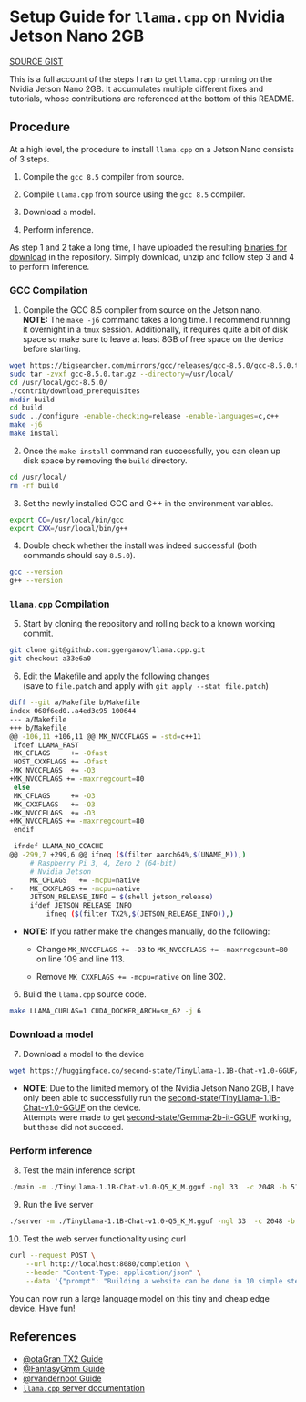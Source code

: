 # Setup Guide for `llama.cpp` on Nvidia Jetson Nano 2GB

[SOURCE GIST](https://gist.github.com/FlorSanders/2cf043f7161f52aa4b18fb3a1ab6022f)

This is a full account of the steps I ran to get `llama.cpp` running on the Nvidia Jetson Nano 2GB. It accumulates multiple different fixes and tutorials, whose contributions are referenced at the bottom of this README.

## Procedure

At a high level, the procedure to install `llama.cpp` on a Jetson Nano consists of 3 steps.

1. Compile the `gcc 8.5` compiler from source.
  
2. Compile `llama.cpp` from source using the `gcc 8.5` compiler.
  
3. Download a model.
  
4. Perform inference.
  

As step 1 and 2 take a long time, I have uploaded the resulting [binaries for download](https://github.com/FlorSanders/Smart_Offline_LLM_Assistant/raw/jetson-nano/models/llm/llama_binaries.zip) in the repository. Simply download, unzip and follow step 3 and 4 to perform inference.

### GCC Compilation

1. Compile the GCC 8.5 compiler from source on the Jetson nano.  
  **NOTE:** The `make -j6` command takes a long time. I recommend running it overnight in a `tmux` session. Additionally, it requires quite a bit of disk space so make sure to leave at least 8GB of free space on the device before starting.

```bash
wget https://bigsearcher.com/mirrors/gcc/releases/gcc-8.5.0/gcc-8.5.0.tar.gz
sudo tar -zvxf gcc-8.5.0.tar.gz --directory=/usr/local/
cd /usr/local/gcc-8.5.0/
./contrib/download_prerequisites
mkdir build
cd build
sudo ../configure -enable-checking=release -enable-languages=c,c++
make -j6
make install
```

2. Once the `make install` command ran successfully, you can clean up disk space by removing the `build` directory.

```bash
cd /usr/local/
rm -rf build
```

3. Set the newly installed GCC and G++ in the environment variables.

```bash
export CC=/usr/local/bin/gcc
export CXX=/usr/local/bin/g++
```

4. Double check whether the install was indeed successful (both commands should say `8.5.0`).

```bash
gcc --version
g++ --version
```

### `llama.cpp` Compilation

5. Start by cloning the repository and rolling back to a known working commit.

```bash
git clone git@github.com:ggerganov/llama.cpp.git
git checkout a33e6a0
```

6. Edit the Makefile and apply the following changes  
  (save to `file.patch` and apply with `git apply --stat file.patch`)

```bash
diff --git a/Makefile b/Makefile
index 068f6ed0..a4ed3c95 100644
--- a/Makefile
+++ b/Makefile
@@ -106,11 +106,11 @@ MK_NVCCFLAGS = -std=c++11
 ifdef LLAMA_FAST
 MK_CFLAGS     += -Ofast
 HOST_CXXFLAGS += -Ofast
-MK_NVCCFLAGS  += -O3
+MK_NVCCFLAGS += -maxrregcount=80
 else
 MK_CFLAGS     += -O3
 MK_CXXFLAGS   += -O3
-MK_NVCCFLAGS  += -O3
+MK_NVCCFLAGS += -maxrregcount=80
 endif

 ifndef LLAMA_NO_CCACHE
@@ -299,7 +299,6 @@ ifneq ($(filter aarch64%,$(UNAME_M)),)
     # Raspberry Pi 3, 4, Zero 2 (64-bit)
     # Nvidia Jetson
     MK_CFLAGS   += -mcpu=native
-    MK_CXXFLAGS += -mcpu=native
     JETSON_RELEASE_INFO = $(shell jetson_release)
     ifdef JETSON_RELEASE_INFO
         ifneq ($(filter TX2%,$(JETSON_RELEASE_INFO)),)
```

- **NOTE:** If you rather make the changes manually, do the following:
  
  - Change `MK_NVCCFLAGS += -O3` to `MK_NVCCFLAGS += -maxrregcount=80` on line 109 and line 113.
    
  - Remove `MK_CXXFLAGS += -mcpu=native` on line 302.
    

6. Build the `llama.cpp` source code.

```bash
make LLAMA_CUBLAS=1 CUDA_DOCKER_ARCH=sm_62 -j 6
```

### Download a model

7. Download a model to the device

```bash
wget https://huggingface.co/second-state/TinyLlama-1.1B-Chat-v1.0-GGUF/resolve/main/TinyLlama-1.1B-Chat-v1.0-Q5_K_M.gguf
```

- **NOTE**: Due to the limited memory of the Nvidia Jetson Nano 2GB, I have only been able to successfully run the [second-state/TinyLlama-1.1B-Chat-v1.0-GGUF](https://huggingface.co/second-state/TinyLlama-1.1B-Chat-v1.0-GGUF) on the device.  
  Attempts were made to get [second-state/Gemma-2b-it-GGUF](https://huggingface.co/second-state/Gemma-2b-it-GGUF) working, but these did not succeed.

### Perform inference

8. Test the main inference script

```bash
./main -m ./TinyLlama-1.1B-Chat-v1.0-Q5_K_M.gguf -ngl 33  -c 2048 -b 512 -n 128 --keep 48
```

9. Run the live server

```bash
./server -m ./TinyLlama-1.1B-Chat-v1.0-Q5_K_M.gguf -ngl 33  -c 2048 -b 512 -n 128
```

10. Test the web server functionality using curl

```bash
curl --request POST \
    --url http://localhost:8080/completion \
    --header "Content-Type: application/json" \
    --data '{"prompt": "Building a website can be done in 10 simple steps:","n_predict": 128}'
```

You can now run a large language model on this tiny and cheap edge device.
Have fun!

## References

- [@otaGran TX2 Guide](https://github.com/ggerganov/llama.cpp/issues/4123#issuecomment-1965272660)
- [@FantasyGmm Guide](https://github.com/ggerganov/llama.cpp/issues/4123#issuecomment-1878026179)
- [@rvandernoot Guide](https://github.com/ggerganov/llama.cpp/issues/4099#issuecomment-1887338898)
- [`llama.cpp` server documentation](https://github.com/ggerganov/llama.cpp/tree/master/examples/server)
